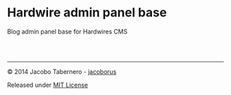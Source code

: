 Hardwire admin panel base
=========================

Blog admin panel base for Hardwires CMS

<br><br>

---

© 2014 Jacobo Tabernero - [jacoborus](https://github.com/jacoborus)

Released under [MIT License](https://raw.github.com/jacoborus/hardwire/master/LICENSE)